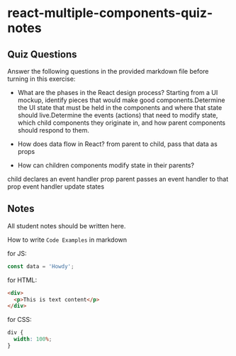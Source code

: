 # react-multiple-components-quiz-notes

## Quiz Questions

Answer the following questions in the provided markdown file before turning in this exercise:

- What are the phases in the React design process?
  Starting from a UI mockup, identify pieces that would make good components.Determine the UI state that must be held in the components and where that state should live.Determine the events (actions) that need to modify state, which child components they originate in, and how parent components should respond to them.

- How does data flow in React?
  from parent to child, pass that data as props
- How can children components modify state in their parents?

child declares an event handler prop
parent passes an event handler to that prop
event handler update states

## Notes

All student notes should be written here.

How to write `Code Examples` in markdown

for JS:

```js
const data = 'Howdy';
```

for HTML:

```html
<div>
  <p>This is text content</p>
</div>
```

for CSS:

```css
div {
  width: 100%;
}
```

